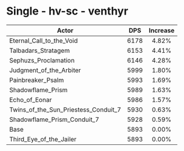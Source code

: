 # Single - hv-sc - venthyr
| Actor | DPS | Increase |
|---|:---:|:---:|
|Eternal_Call_to_the_Void|6178|4.82%|
|Talbadars_Stratagem|6153|4.41%|
|Sephuzs_Proclamation|6146|4.28%|
|Judgment_of_the_Arbiter|5999|1.80%|
|Painbreaker_Psalm|5993|1.69%|
|Shadowflame_Prism|5989|1.63%|
|Echo_of_Eonar|5986|1.57%|
|Twins_of_the_Sun_Priestess_Conduit_7|5930|0.63%|
|Shadowflame_Prism_Conduit_7|5928|0.59%|
|Base|5893|0.00%|
|Third_Eye_of_the_Jailer|5893|0.00%|

